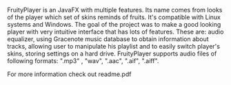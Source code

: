 FruityPlayer is an JavaFX with multiple features. Its name comes from looks of the player which set of skins
reminds of fruits. It's  compatible with Linux systems and Windows. The goal of the project was to make a good looking player 
with very intuitive interface that has lots of features. These are: audio equalizer, using Gracenote music database to obtain 
information about tracks, allowing user to manipulate his playlist and to easily switch player's skins, storing settings on a hard
drive. FruityPlayer supports audio files of following formats: ".mp3" , "wav", ".aac", ".aif", ".aiff".

For more information check out readme.pdf
